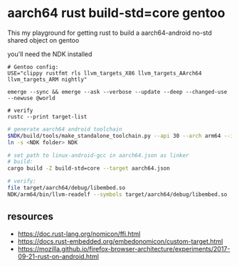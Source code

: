 # aarch64 rust build-std=core gentoo

This my playground for getting rust to build a aarch64-android no-std shared 
object on gentoo

you'll need the NDK installed

```
# Gentoo config:
USE="clippy rustfmt rls llvm_targets_X86 llvm_targets_AArch64 llvm_targets_ARM nightly"

emerge --sync && emerge --ask --verbose --update --deep --changed-use --newuse @world

# verify
rustc --print target-list  
```

```bash
# generate aarch64 android toolchain
$NDK/build/tools/make_standalone_toolchain.py --api 30 --arch arm64 --install-dir NDK/arm64
ln -s <NDK folder> NDK

# set path to linux-android-gcc in aarch64.json as linker
# build:
cargo build -Z build-std=core --target aarch64.json

# verify:
file target/aarch64/debug/libembed.so
NDK/arm64/bin/llvm-readelf --symbols target/aarch64/debug/libembed.so | grep foo
```

## resources
 - https://doc.rust-lang.org/nomicon/ffi.html
 - https://docs.rust-embedded.org/embedonomicon/custom-target.html
 - https://mozilla.github.io/firefox-browser-architecture/experiments/2017-09-21-rust-on-android.html
